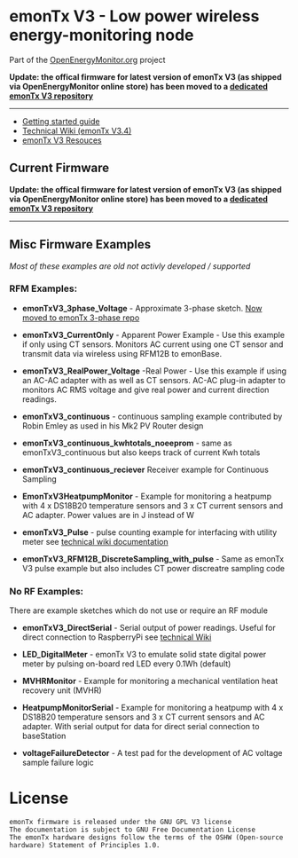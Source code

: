 # emonTx V3 - Low power wireless energy-monitoring node

Part of the [OpenEnergyMonitor.org](https://openenergymonitor.org) project

**Update: the offical firmware for latest version of emonTx V3 (as shipped via OpenEnergyMonitor online store) has been moved to a [dedicated emonTx V3 repository](https://github.com/openenergymonitor/emontx3)**

***


- [Getting started guide](https://guide.openenergymonitor.org/setup/emontx)
- [Technical Wiki (emonTx V3.4)](https://wiki.openenergymonitor.org/index.php?title=EmonTx_V3.4)
- [emonTx V3 Resouces](https://guide.openenergymonitor.org/technical/resources/#emontx)

## Current Firmware

**Update: the offical firmware for latest version of emonTx V3 (as shipped via OpenEnergyMonitor online store) has been moved to a [dedicated emonTx V3 repository](https://github.com/openenergymonitor/emontx3)**

***

## Misc Firmware Examples

*Most of these examples are old not activly developed / supported*

### RFM Examples:
* **emonTxV3_3phase_Voltage** - Approximate 3-phase sketch. [Now moved to emonTx 3-phase repo](https://github.com/openenergymonitor/emontx-3phase)

* **emonTxV3_CurrentOnly** - Apparent Power Example - Use this example if only using CT sensors. Monitors AC current using one CT sensor and transmit data via wireless using RFM12B to emonBase.

* **emonTxV3_RealPower_Voltage** -Real Power - Use this example if using an AC-AC adapter with as well as CT sensors. AC-AC plug-in adapter to monitors AC RMS voltage and give real power and current direction readings.

* **emonTxV3_continuous** - continuous sampling example contributed by Robin Emley as used in his Mk2 PV Router design

* **emonTxV3_continuous_kwhtotals_noeeprom** - same as emonTxV3_continuous but also keeps track of current Kwh totals

* **emonTxV3_continuous_reciever** Receiver example for Continuous Sampling

* **EmonTxV3HeatpumpMonitor** - Example for monitoring a heatpump with 4 x DS18B20 temperature sensors and 3 x CT current sensors and AC adapter. Power values are in J instead of W

* **emonTxV3_Pulse** - pulse counting example for interfacing with utility meter see [technical wiki documentation](http://wiki.openenergymonitor.org/index.php?title=EmonTx_V3#Utility_Meter_Interface)

* **emonTxV3_RFM12B_DiscreteSampling_with_pulse** - Same as emonTx V3 pulse example but also includes CT power discreatre sampling code


### No RF Examples:

There are example sketches which do not use or require an RF module

* **emonTxV3_DirectSerial** - Serial output of power readings. Useful for direct connection to RaspberryPi see [technical Wiki](http://wiki.openenergymonitor.org/index.php?title=EmonTx_V3#Direct_connection_emonTx_V3_.3E_Raspberry_Pi_GPIO)

* **LED_DigitalMeter** - emonTx V3 to emulate solid state digital power meter by pulsing on-board red LED every 0.1Wh (default)

* **MVHRMonitor** - Example for monitoring a mechanical ventilation heat recovery unit (MVHR)

* **HeatpumpMonitorSerial** -  Example for monitoring a heatpump with 4 x DS18B20 temperature sensors and 3 x CT current sensors and AC adapter. With serial output for data for direct serial connection to baseStation

* **voltageFailureDetector** - A test pad for the development of AC voltage sample failure logic


# License

```
emonTx firmware is released under the GNU GPL V3 license
The documentation is subject to GNU Free Documentation License
The emonTx hardware designs follow the terms of the OSHW (Open-source hardware) Statement of Principles 1.0.
```
